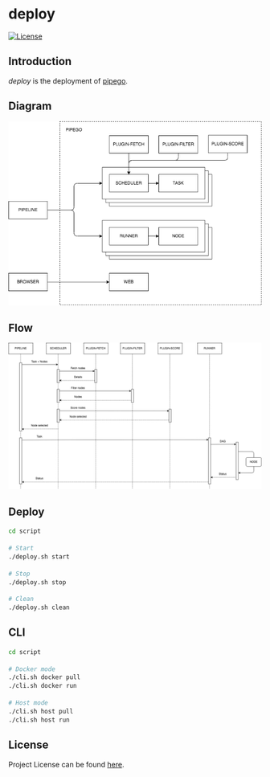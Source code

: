 # deploy

[![License](https://img.shields.io/github/license/pipego/deploy.svg)](https://github.com/pipego/deploy/blob/main/LICENSE)



## Introduction

*deploy* is the deployment of [pipego](https://github.com/pipego).



## Diagram

![diagram](diagram.png)



## Flow

![flow](flow.png)



## Deploy

```bash
cd script

# Start
./deploy.sh start

# Stop
./deploy.sh stop

# Clean
./deploy.sh clean
```



## CLI

```bash
cd script

# Docker mode
./cli.sh docker pull
./cli.sh docker run

# Host mode
./cli.sh host pull
./cli.sh host run
```



## License

Project License can be found [here](LICENSE).
